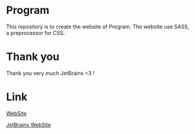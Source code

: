 # Program

This repository is to create the website of Program.
The website use SASS, a preprocessor for CSS.

# Thank you

Thank you very much JetBrains <3 !

# Link

[WebSite](https://program132.github.io/index.html)

[JetBrains WebSite](https://www.jetbrains.com)